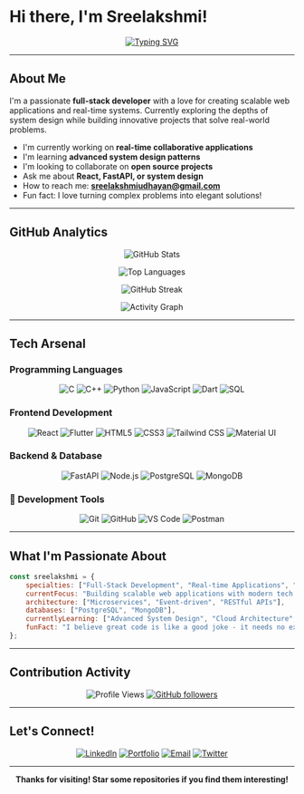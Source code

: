 # Hi there, I'm Sreelakshmi! 

<div align="center">
  
[![Typing SVG](https://readme-typing-svg.herokuapp.com?font=Fira+Code&weight=500&size=24&pause=1000&color=9745F5&center=true&vCenter=true&width=600&lines=Full-Stack+Developer+%F0%9F%9A%80;Building+Real-time+Applications+%E2%9A%A1;System+Design+Enthusiast+%F0%9F%8F%97%EF%B8%8F;Always+Learning+Something+New+%F0%9F%93%9A)](https://git.io/typing-svg)

</div>

---

##  About Me

I'm a passionate **full-stack developer** with a love for creating scalable web applications and real-time systems. Currently exploring the depths of system design while building innovative projects that solve real-world problems.

-  I'm currently working on **real-time collaborative applications**
-  I'm learning **advanced system design patterns** 
-  I'm looking to collaborate on **open source projects**
-  Ask me about **React, FastAPI, or system design**
-  How to reach me: **sreelakshmiudhayan@gmail.com** 
-  Fun fact: I love turning complex problems into elegant solutions!

---

##  GitHub Analytics

<div align="center">
  
![GitHub Stats](https://github-readme-stats.vercel.app/api?username=sreelakshmi2312&show_icons=true&theme=tokyonight&hide_border=true&count_private=true)

![Top Languages](https://github-readme-stats.vercel.app/api/top-langs/?username=sreelakshmi2312&layout=compact&theme=tokyonight&hide_border=true&langs_count=8)

</div>

<div align="center">
  
![GitHub Streak](https://github-readme-streak-stats.herokuapp.com/?user=sreelakshmi2312&theme=tokyonight&hide_border=true)

</div>

<div align="center">
  
![Activity Graph](https://github-readme-activity-graph.vercel.app/graph?username=sreelakshmi2312&theme=tokyo-night&hide_border=true&radius=10)

</div>

---

##  Tech Arsenal

###  Programming Languages
<div align="center">

![C](https://img.shields.io/badge/C-00599C?style=for-the-badge&logo=c&logoColor=white)
![C++](https://img.shields.io/badge/C++-00599C?style=for-the-badge&logo=c%2B%2B&logoColor=white)
![Python](https://img.shields.io/badge/Python-FFD43B?style=for-the-badge&logo=python&logoColor=blue)
![JavaScript](https://img.shields.io/badge/JavaScript-F7DF1E?style=for-the-badge&logo=javascript&logoColor=black)
![Dart](https://img.shields.io/badge/Dart-0175C2?style=for-the-badge&logo=dart&logoColor=white)
![SQL](https://img.shields.io/badge/SQL-4479A1?style=for-the-badge&logo=mysql&logoColor=white)

</div>

###  Frontend Development
<div align="center">

![React](https://img.shields.io/badge/React-20232A?style=for-the-badge&logo=react&logoColor=61DAFB)
![Flutter](https://img.shields.io/badge/Flutter-02569B?style=for-the-badge&logo=flutter&logoColor=white)
![HTML5](https://img.shields.io/badge/HTML5-E34F26?style=for-the-badge&logo=html5&logoColor=white)
![CSS3](https://img.shields.io/badge/CSS3-1572B6?style=for-the-badge&logo=css3&logoColor=white)
![Tailwind CSS](https://img.shields.io/badge/Tailwind_CSS-38B2AC?style=for-the-badge&logo=tailwind-css&logoColor=white)
![Material UI](https://img.shields.io/badge/Material--UI-0081CB?style=for-the-badge&logo=material-ui&logoColor=white)

</div>

###  Backend & Database
<div align="center">

![FastAPI](https://img.shields.io/badge/FastAPI-005571?style=for-the-badge&logo=fastapi)
![Node.js](https://img.shields.io/badge/Node.js-43853D?style=for-the-badge&logo=node.js&logoColor=white)
![PostgreSQL](https://img.shields.io/badge/PostgreSQL-316192?style=for-the-badge&logo=postgresql&logoColor=white)
![MongoDB](https://img.shields.io/badge/MongoDB-4EA94B?style=for-the-badge&logo=mongodb&logoColor=white)

</div>

### 🔧 Development Tools
<div align="center">

![Git](https://img.shields.io/badge/Git-F05032?style=for-the-badge&logo=git&logoColor=white)
![GitHub](https://img.shields.io/badge/GitHub-100000?style=for-the-badge&logo=github&logoColor=white)
![VS Code](https://img.shields.io/badge/VS_Code-0078D4?style=for-the-badge&logo=visual%20studio%20code&logoColor=white)
![Postman](https://img.shields.io/badge/Postman-FF6C37?style=for-the-badge&logo=postman&logoColor=white)

</div>

---

##  What I'm Passionate About

```javascript
const sreelakshmi = {
    specialties: ["Full-Stack Development", "Real-time Applications", "System Design"],
    currentFocus: "Building scalable web applications with modern tech stack",
    architecture: ["Microservices", "Event-driven", "RESTful APIs"],
    databases: ["PostgreSQL", "MongoDB"],
    currentlyLearning: ["Advanced System Design", "Cloud Architecture", "DevOps"],
    funFact: "I believe great code is like a good joke - it needs no explanation! 😄"
};
```

---



##  Contribution Activity

<div align="center">

![Profile Views](https://komarev.com/ghpvc/?username=sreelakshmi2312&label=Profile%20views&color=9745f5&style=for-the-badge)
[![GitHub followers](https://img.shields.io/github/followers/sreelakshmi2312?label=Followers&style=for-the-badge&color=9745f5)](https://github.com/sreelakshmi2312)

</div>

---

##  Let's Connect!

<div align="center">

[![LinkedIn](https://img.shields.io/badge/LinkedIn-0077B5?style=for-the-badge&logo=linkedin&logoColor=white)]()
[![Portfolio](https://img.shields.io/badge/Portfolio-255E63?style=for-the-badge&logo=About.me&logoColor=white)]()
[![Email](https://img.shields.io/badge/Email-D14836?style=for-the-badge&logo=gmail&logoColor=white)]()
[![Twitter](https://img.shields.io/badge/Twitter-1DA1F2?style=for-the-badge&logo=twitter&logoColor=white)]()

</div>

---

<div align="center">
  


**Thanks for visiting!  Star some repositories if you find them interesting!**

</div>
